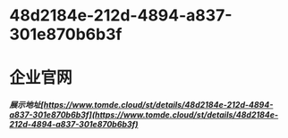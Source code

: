 # 48d2184e-212d-4894-a837-301e870b6b3f
# 企业官网
##### 展示地址[https://www.tomde.cloud/st/details/48d2184e-212d-4894-a837-301e870b6b3f](https://www.tomde.cloud/st/details/48d2184e-212d-4894-a837-301e870b6b3f)